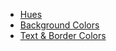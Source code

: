 - [Hues](#hues)
- [Background Colors](#background-colors)
- [Text & Border Colors](#text-border-colors)
